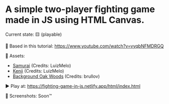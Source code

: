 # A simple two-player fighting game made in JS using HTML Canvas.

Current state: 🟨 (playable)

🎥 Based in this tutorial: https://www.youtube.com/watch?v=vyqbNFMDRGQ

📁 Assets:
* [Samurai](https://luizmelo.itch.io/martial-hero) (Credits: LuizMelo)
* [Kenji](https://luizmelo.itch.io/martial-hero-2) (Credits: LuizMelo)
* [Background Oak Woods](https://brullov.itch.io/oak-woods) (Credits: brullov)

▶️ Play at: https://fighting-game-in-js.netlify.app/html/index.html

📸 Screenshots: Soon™